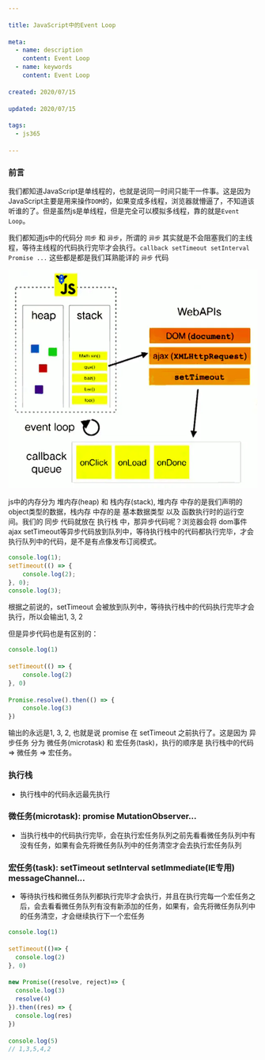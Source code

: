 ```yaml
---

title: JavaScript中的Event Loop

meta:
  - name: description
    content: Event Loop
  - name: keywords
    content: Event Loop

created: 2020/07/15

updated: 2020/07/15

tags:
  - js365

---
```

### 前言
我们都知道JavaScript是单线程的，也就是说同一时间只能干一件事。这是因为JavaScript主要是用来操作`DOM`的，如果变成多线程，浏览器就懵逼了，不知道该听谁的了。但是虽然js是单线程，但是完全可以模拟多线程，靠的就是`Event Loop`。

我们都知道js中的代码分 `同步` 和 `异步`，所谓的 `异步` 其实就是不会阻塞我们的主线程，等待主线程的代码执行完毕才会执行。`callback setTimeout setInterval Promise ...` 这些都是都是我们耳熟能详的 `异步` 代码


![eventloop1](./images/eventloop1.png) 

js中的内存分为 堆内存(heap) 和 栈内存(stack), 堆内存 中存的是我们声明的object类型的数据，栈内存 中存的是 基本数据类型 以及 函数执行时的运行空间。我们的 同步 代码就放在 执行栈 中，那异步代码呢？浏览器会将 dom事件 ajax setTimeout等异步代码放到队列中，等待执行栈中的代码都执行完毕，才会执行队列中的代码，是不是有点像发布订阅模式。

```js
console.log(1);
setTimeout(() => {
    console.log(2);    
}, 0);
console.log(3);
```

根据之前说的，setTimeout 会被放到队列中，等待执行栈中的代码执行完毕才会执行，所以会输出1, 3, 2

但是异步代码也是有区别的：

```js
console.log(1)

setTimeout(() => {
    console.log(2)
}, 0)

Promise.resolve().then(() => {
    console.log(3)
})
```

输出的永远是1, 3, 2, 也就是说 promise 在 setTimeout 之前执行了。这是因为 异步任务 分为 微任务(microtask) 和 宏任务(task)，执行的顺序是 执行栈中的代码 => 微任务 => 宏任务。

### 执行栈
- 执行栈中的代码永远最先执行

### 微任务(microtask): promise MutationObserver...
- 当执行栈中的代码执行完毕，会在执行宏任务队列之前先看看微任务队列中有没有任务，如果有会先将微任务队列中的任务清空才会去执行宏任务队列

### 宏任务(task): setTimeout setInterval setImmediate(IE专用) messageChannel...
- 等待执行栈和微任务队列都执行完毕才会执行，并且在执行完每一个宏任务之后，会去看看微任务队列有没有新添加的任务，如果有，会先将微任务队列中的任务清空，才会继续执行下一个宏任务

```js
console.log(1)

setTimeout(()=> {
  console.log(2)
}, 0)

new Promise((resolve, reject)=> {
  console.log(3)
  resolve(4)
}).then((res) => {
  console.log(res)
})

console.log(5)
// 1,3,5,4,2
```